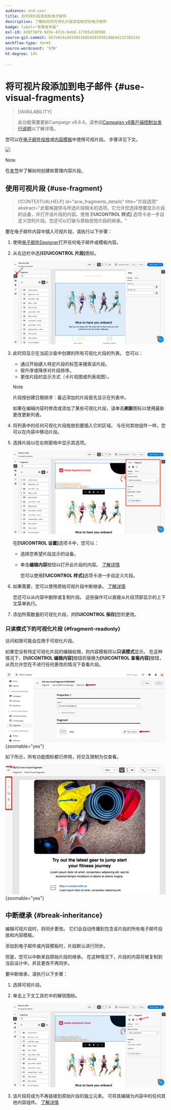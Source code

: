 ```yaml
---
audience: end-user
title: 将可视片段添加到电子邮件
description: 了解如何将可视化片段添加到您的电子邮件
badge: label="有限发布版"
exl-id: 6d6f38f9-9d3e-47cb-beb8-177b5a5d8306
source-git-commit: bb7e014a381801566b95839581d0b4d13278524d
workflow-type: tm+mt
source-wordcount: '570'
ht-degree: 14%

---
```


# 将可视片段添加到电子邮件 {#use-visual-fragments}

>[!AVAILABILITY]
>
>此功能需要更新Campaign v8.6.4。请参阅[Campaign v8客户端控制台发行说明](https://experienceleague.adobe.com/zh-hans/docs/campaign/campaign-v8/releases/release-notes)以了解详情。

您可以在[电子邮件投放](../email/get-started-email-designer.md)或[内容模板](../email/use-email-templates.md)中使用可视片段。 步骤详见下文。

![](assets/do-not-localize/fragments.gif)

>[!NOTE]
>
>在[本节](fragments.md)中了解如何创建和管理内容片段。

## 使用可视片段 {#use-fragment}

>[!CONTEXTUALHELP]
>id="acw_fragments_details"
>title="片段选项"
>abstract="此窗格提供与所选片段相关的选项。它允许您选择想要显示片段的设备，并打开该片段的内容。使用 **[!UICONTROL 样式]** 选项卡进一步自定义您的片段。您还可以打破与原始视觉片段的继承。"

<!-- pas vu dans l'UI-->

要在电子邮件内容中插入可视片段，请执行以下步骤：

1. 使用[电子邮件Designer](../email/get-started-email-designer.md)打开任何电子邮件或模板内容。

1. 从左边栏中选择&#x200B;**[!UICONTROL 片段]**&#x200B;图标。

   ![](assets/fragments-in-designer.png)

1. 此时将显示在当前沙盒中创建的所有可视化片段的列表。 您可以：

   * 通过开始键入特定片段的标签来搜索该片段。
   * 按升序或降序对片段排序。
   * 更改片段的显示方式（卡片视图或列表视图）。

   >[!NOTE]
   >
   >片段按创建日期排序：最近添加的片段首先显示在列表中。

   如果在编辑内容时修改或添加了某些可视化片段，请单击&#x200B;**刷新**&#x200B;图标以使用最新更改更新列表。

1. 将列表中的任何可视化片段拖放到要插入它的区域。 与任何其他组件一样，您可以在内容中移动片段。

1. 选择片段以在右侧窗格中显示其选项。

   ![](assets/fragment-right-pane.png)

   在&#x200B;**[!UICONTROL 设置]**&#x200B;选项卡中，您可以：

   * 选择您希望片段显示的设备。
   * 单击&#x200B;**编辑内容**&#x200B;按钮以打开此片段的内容。 [了解详情](../content/fragments.md#edit-fragments)

     您可以使用&#x200B;**[!UICONTROL 样式]**&#x200B;选项卡进一步自定义片段。

1. 如果需要，您可以使用原始可视片段中断继承。 [了解详情](#break-inheritance)

   您还可以从内容中删除或复制片段。 这些操作可以直接从片段顶部显示的上下文菜单执行。

1. 添加所需数量的可视化片段，并&#x200B;**[!UICONTROL 保存]**&#x200B;您的更改。

### 只读模式下的可视化片段 {#fragment-readonly}

访问权限可能会应用于可视化片段。

如果您没有特定可视化片段的编辑权限，则内容模板将以&#x200B;**只读模式**&#x200B;显示。 在这种情况下，**[!UICONTROL 编辑内容]**&#x200B;按钮将替换为&#x200B;**[!UICONTROL 查看内容]**&#x200B;按钮，从而允许您在不进行任何更改的情况下查看片段。

![](assets/fragment-readonly.png){zoomable="yes"}

如下所示，所有功能图标都已停用，将交互限制为仅查看。

![](assets/fragment-readonly-view.png){zoomable="yes"}

## 中断继承 {#break-inheritance}

编辑可视片段时，将同步更改。 它们会自动传播到包含该片段的所有电子邮件投放和内容模板。

添加到电子邮件或内容模板时，片段默认进行同步。

但是，您可以中断来自原始片段的继承。 在这种情况下，片段的内容将被复制到当前设计中，并且更改不再同步。

要中断继承，请执行以下步骤：

1. 选择可视片段。

1. 单击上下文工具栏中的解锁图标。

   ![](assets/fragment-break-inheritance.png)

1. 该片段将成为不再链接到原始片段的独立元素。 可将其编辑为内容中的任何其他内容组件。 [了解详情](../email/content-components.md)
